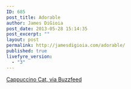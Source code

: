 ```yaml
---
ID: 685
post_title: Adorable
author: James DiGioia
post_date: 2013-05-28 15:14:35
post_excerpt: ""
layout: post
permalink: http://jamesdigioia.com/adorable/
published: true
livefyre_version:
  - "3"
---
```

[Cappuccino Cat, via Buzzfeed][1]

 [1]: https://twitter.com/buzzfeedpartner/status/339459301594759168/photo/1